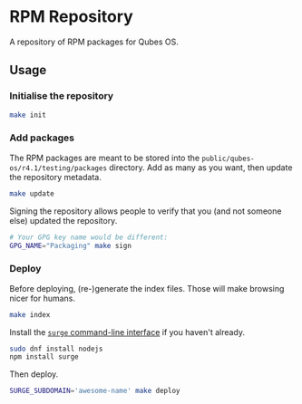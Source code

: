 RPM Repository
==============

A repository of RPM packages for Qubes OS.

Usage
-----

### Initialise the repository

```sh
make init
```

### Add packages

The RPM packages are meant to be stored into the `public/qubes-os/r4.1/testing/packages` directory.
Add as many as you want, then update the repository metadata.

```sh
make update
```

Signing the repository allows people to verify that you (and not someone else) updated the repository.

```sh
# Your GPG key name would be different:
GPG_NAME="Packaging" make sign
```

### Deploy

Before deploying, (re-)generate the index files. Those will make browsing nicer for humans.

```sh
make index
```

Install the [`surge` command-line interface](https://surge.sh) if you haven't already.

```sh
sudo dnf install nodejs
npm install surge
```

Then deploy.

```sh
SURGE_SUBDOMAIN='awesome-name' make deploy
```

